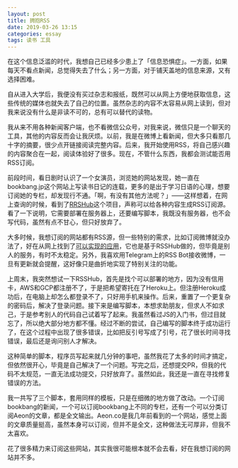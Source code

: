 ```yaml
---
layout: post
title: 拥抱RSS
date: 2019-03-26 13:15
categories: essay
tags: 读书 工具
---
```


在这个信息泛滥的时代，我想自己已经多少患上了「信息恐惧症」。一方面，如果每天不看点新闻，总觉得失去了什么；另一方面，对于铺天盖地的信息来源，又有选择困难。

自从进入大学后，我便没有买过杂志和报纸，既然可以从网上方便地获取信息，这些传统的媒体也就失去了自己的位置。虽然杂志的内容不太容易从网上读到，但对我来说没有什么是非读不可的，总有可以替代的读物。

我从来不用各种新闻客户端，也不看微信公众号，对我来说，微信只是一个聊天的工具，其他的内容反而会让我厌烦。以前，我是在微博上看新闻，但大多只看那几十字的摘要，很少点开链接阅读完整内容。后来，我开始使用RSS，将自己感兴趣的内容聚合在一起，阅读体验好了很多。现在，不管什么东西，我都会测试能否用RSS订阅。

前段时间，看日剧时认识了一个女演员，浏览她的网站发现，她一直在bookbang.jp这个网站上写读书日记的连载，更多的是出于学习日语的心理，想要订阅她的专栏，却发现行不通。「啊，有没有其他方法呢？」——这样想着，在网上查询的时候，看到了[RRSHub](https://docs.rsshub.app/)这个项目，声称可以给各种内容生成RSS订阅源。看了一下说明，它需要部署在服务器上，还要编写脚本，我既没有服务器，也不会写代码，虽然有点不甘心，但只好放弃了。

大多时候，我想订阅的网站都有RSS源，但一些特别的需求，比如订阅微博就没办法了，好在从网上找到了[可以实现的应用](https://api.izgq.net/weibo/)，它也是基于RSSHub做的，但毕竟是别人的服务，有时不太稳定。另外，我喜欢用Telegram上的RSS Bot接收微博，一旦有更新就会提醒，这好像只是曲折地实现了特别关注的功能。

上周末，我突然想试一下RSSHub，首先是找个可以部署的地方，因为没有信用卡，AWS和GCP都注册不了，于是把希望寄托在了Heroku上。但注册Heroku成功后，在电脑上却怎么都登录不了，只好用手机来操作。后来，重置了一个更复杂的密码后，解决了登录问题。接下来是编写脚本，本想求助朋友，但求人不如求己，于是参考别人的代码自己试着写了起来。我虽然看过JS的入门书，但过目就忘了，所以绝大部分地方都不懂。经过不断的尝试，自己编写的脚本终于成功运行了，在这个过程中出现了很多错误，比如把反引号写成了引号，花了很长时间寻找错误，最后还是询问别人才解决。

这种简单的脚本，程序员写起来就几分钟的事吧，虽然我花了太多的时间才搞定，但依然很开心，毕竟是自己解决了一个问题。写完之后，还想提交PR，但我的代码不太规范，一直无法成功提交，只好放弃了。虽然如此，我还是一直在寻找修复错误的方法。

我一共写了三个脚本，套用同样的模板，只是在细微的地方做了改动。一个订阅bookbang的新闻，一个可以订阅bookbang上不同的专栏，还有一个可以分类订阅Aeon的文章，都是全文输出。Aeon.co是我几年前看到的一个网站，感觉上面的文章质量挺高，虽然本身可以订阅，但并不是全文，这种做法无可厚非，但我不太喜欢。

花了很多精力来订阅这些网站，其实我很可能根本就不会去看，好在我想订阅的网站并不多。

